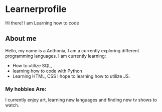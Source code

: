 # Learnerprofile
 Hi there! I am Learning how to code
 
 
 ## About me
Hello, my name is a Anthonia, I am a currently exploring different programming languages. 
I am currently learning:
 - How to utilize SQL,
 - learning how to code with Python 
 - Learning HTML, CSS
I hope to learning how to utilize JS.

### My hobbies Are:
I currently enjoy art, learning new languages and finding new tv shows to watch.

